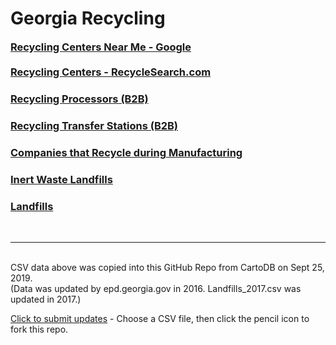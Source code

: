 # Georgia Recycling

<style>
#boldlinks a {
	font-size: 1.17em;
    font-weight: bold;
    display: block;
    margin-bottom: 20px;
}
</style>

<div id="boldlinks">
<a href="https://www.google.com/search?q=Recycling+near+me" target="_blank">Recycling Centers Near Me - Google</a>

<a href="https://recyclesearch.com" target="_blank">Recycling Centers - RecycleSearch.com</a>
</div>
<!--
Doesn't work in iFrame. Returns New York.
-->


### [Recycling Processors (B2B)](https://data.georgia.org/#processors)  

### [Recycling Transfer Stations (B2B)](https://data.georgia.org/#transfer)   

### [Companies that Recycle during Manufacturing](https://data.georgia.org/#recyclers)  

### [Inert Waste Landfills](https://data.georgia.org/#inert_waste_landfills)  

### [Landfills](https://data.georgia.org/#landfills)  

<br><hr><br>
CSV data above was copied into this GitHub Repo from CartoDB on Sept 25, 2019.  
(Data was updated by epd.georgia.gov in 2016.  Landfills_2017.csv was updated in 2017.)  

<a href="https://github.com/modelearth/community/tree/master/recycling/ga">Click to submit updates</a> - Choose a CSV file, then click the pencil icon to fork this repo.  